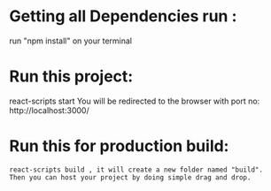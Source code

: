 # Getting all Dependencies run : 
run "npm install" on your terminal

# Run this project: 
  react-scripts start
  You will be redirected to the browser with port no: http://localhost:3000/

  # Run this for production build:
    react-scripts build , it will create a new folder named "build".
    Then you can host your project by doing simple drag and drop.

